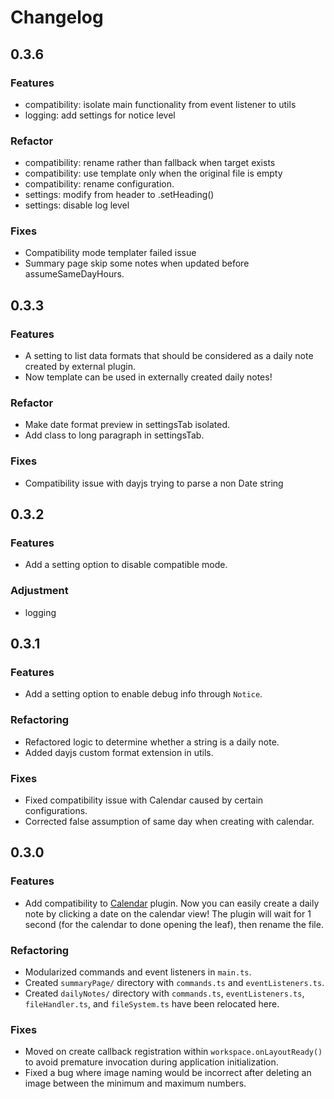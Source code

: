 # Changelog

## 0.3.6
### Features
- compatibility: isolate main functionality from event listener to utils
- logging: add settings for notice level

### Refactor
- compatibility: rename rather than fallback when target exists
- compatibility: use template only when the original file is empty
- compatibility: rename configuration.
- settings: modify from header to .setHeading()
- settings: disable log level

### Fixes
- Compatibility mode templater failed issue
- Summary page skip some notes when updated before assumeSameDayHours.

## 0.3.3

### Features
- A setting to list data formats that should be considered as a daily note created by external plugin.
- Now template can be used in externally created daily notes!

### Refactor
- Make date format preview in settingsTab isolated.
- Add class to long paragraph in settingsTab.

### Fixes
- Compatibility issue with dayjs trying to parse a non Date string

## 0.3.2

### Features
- Add a setting option to disable compatible mode.

### Adjustment
- logging

## 0.3.1

### Features
- Add a setting option to enable debug info through `Notice`.

### Refactoring
- Refactored logic to determine whether a string is a daily note.
- Added dayjs custom format extension in utils.

### Fixes
- Fixed compatibility issue with Calendar caused by certain configurations.
- Corrected false assumption of same day when creating with calendar.

## 0.3.0

### Features
- Add compatibility to [Calendar](https://github.com/liamcain/obsidian-calendar-plugin) plugin. Now you can easily create a daily note by clicking a date on the calendar view! The plugin will wait for 1 second (for the calendar to done opening the leaf), then rename the file.

### Refactoring
- Modularized commands and event listeners in `main.ts`.
- Created `summaryPage/` directory with `commands.ts` and `eventListeners.ts`.
- Created `dailyNotes/` directory with `commands.ts`, `eventListeners.ts`, `fileHandler.ts`, and `fileSystem.ts` have been relocated here.

### Fixes
- Moved on create callback registration within `workspace.onLayoutReady()` to avoid premature invocation during application initialization.
- Fixed a bug where image naming would be incorrect after deleting an image between the minimum and maximum numbers.
